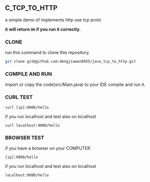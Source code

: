 ## C_TCP_TO_HTTP
a simple demo of implements http use tcp proto

**it will return `OK` if you run it correctly.**

### CLONE

run this command to clone this  repository.



```bash
git clone git@github.com:dengjiawen8955/java_tcp_to_http.git
```

### COMPILE AND RUN

import or copy the code(src/Main.java) to your IDE compile and run it.

### CURL TEST

```shell
curl [ip]:9000/hello
```
if you run localhost and test also on localhost

```shell
curl localhost:9000/hello
```

### BROWSER TEST
if you have a browser on your COMPUTER
```url
[ip]:9000/hello
```

if you run localhost and test also on localhost
```url
localhost:9000/hello
```
